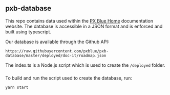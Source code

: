 ## pxb-database
This repo contains data used within the [PX Blue Home](https://pxblue.github.io) documentation website.
The database is accessible in a JSON format and is enforced and built using typescript. 

Our database is available through the Github API: 
```
https://raw.githubusercontent.com/pxblue/pxb-database/master/deployed/doc-it/roadmap.json
```

The index.ts is a Node.js script which is used to create the `/deployed` folder. 

### 
To build and run the script used to create the database, run: 
```
yarn start
```





